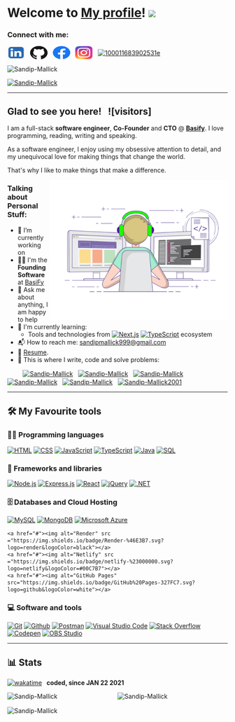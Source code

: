 # Welcome to [My profile](https://sandip-mallick.netlify.app/)! <img src="https://media.giphy.com/media/hvRJCLFzcasrR4ia7z/giphy.gif" width="25px"></a>

<h3 align="left">Connect with me:</h3>

<a href="https://www.linkedin.com/in/sandip-mallick" target="_blank"><img align="center" src="https://raw.githubusercontent.com/Sandip-Mallick/Sandip-Mallick/main/Logos/linkedin-logo.webp" alt="sandip-mallick" height="30" width="40" /></a>
&nbsp;
<a href="[https://github.com/sandip999-art](https://github.com/Sandip-Mallick)" target="_blank"><img align="center" src="https://raw.githubusercontent.com/Sandip-Mallick/Sandip-Mallick/main/Logos/Github-logo.png" alt="sandip-mallick" height="30" width="40" /></a>
&nbsp;
<a href="https://www.facebook.com/sandipmallick999" target="_blank"><img align="center" src="https://raw.githubusercontent.com/Sandip-Mallick/Sandip-Mallick/main/Logos/Facebook-logo.webp" alt="sandip-mallick" height="30" width="40" /></a>
&nbsp;
<a href="https://www.instagram.com/sandipmallick23/" target="_blank"><img align="center" src="https://raw.githubusercontent.com/Sandip-Mallick/Sandip-Mallick/main/Logos/Instagram-logo.webp" alt="sandip-mallick" height="30" width="40" /></a>
&nbsp;
<a href="https://x.com/sandipm999" target="_blank"><img align="center" src="https://raw.githubusercontent.com/Sandip-Mallick/Sandip-Mallick/main/Logos/Twitter-logo.avif" alt="100011683902531e" height="30" width="40" /></a>
&nbsp;

<p align="left"> <img src="https://komarev.com/ghpvc/?username=Sandip-Mallick&label=Profile%20views&color=brightgreen&style=flat" alt="Sandip-Mallick" /> </p>

<p align="left"> <a href="https://github.com/ryo-ma/github-profile-trophy"><img src="https://github-profile-trophy.vercel.app/?username=Sandip-Mallick" alt="Sandip-Mallick" /></a> </p>

---

## Glad to see you here! &nbsp; ![visitors]

I am a full-stack **software engineer**, **Co-Founder** and **CTO** @ **[Basify](https://basify.in/)**. I love programming, reading, writing and speaking.

As a software engineer, I enjoy using my obsessive attention to detail, and my unequivocal love for making things that change the world.

That's why I like to make things that make a difference.

<img align="right" alt="GIF" src="https://raw.githubusercontent.com/Sandip-Mallick/Sandip-Mallick/main/Logos/coding.gif" width="408" height="318" />

### Talking about Personal Stuff:

- 🔭 I’m currently working on
- 👨‍🏫 I'm the **Founding Software** at [BasiFy](https://basify.org/)
- 💬 Ask me about anything, I am happy to help
- 🌱 I'm currently learning:
  - Tools and technologies from <a href="#"><img alt="Next.js" src="https://img.shields.io/badge/Next.js-000000?logo=next.js&logoColor=white"></a> <a href="#"><img alt="TypeScript" src="https://img.shields.io/badge/TypeScript-007ACC.svg?logo=typescript&logoColor=white"></a> ecosystem
- 📬 How to reach me: [sandipmallick999@gmail.com](mailto:sandipmallick999@gmail.com)
- 📝 [Resume](https://drive.google.com/file/d/1lNmNTGdZeMwLfBleVRDihFuLQYx2tPZ7/view?usp=sharing).
- 💪 This is where I write, code and solve problems:

&nbsp;&nbsp;&nbsp;&nbsp;&nbsp;&nbsp;&nbsp;&nbsp;
<a href="https://github.com/sandip999-art" target="_blank"><img align="center" src="https://raw.githubusercontent.com/rahuldkjain/github-profile-readme-generator/master/src/images/icons/Social/github.svg" alt="Sandip-Mallick" height="30" width="40" /></a>
&nbsp;
<a href="https://leetcode.com/" target="_blank"><img align="center" src="https://raw.githubusercontent.com/rahuldkjain/github-profile-readme-generator/master/src/images/icons/Social/leet-code.svg" alt="Sandip-Mallick" height="30" width="40" /></a>
&nbsp;
<a href="https://stackoverflow.com/" target="_blank"><img align="center" src="https://raw.githubusercontent.com/rahuldkjain/github-profile-readme-generator/master/src/images/icons/Social/stack-overflow.svg" alt="Sandip-Mallick" height="30" width="40" /></a>
&nbsp;
<a href="https://www.hackerrank.com/" target="_blank"><img align="center" src="https://raw.githubusercontent.com/rahuldkjain/github-profile-readme-generator/master/src/images/icons/Social/hackerrank.svg" alt="Sandip-Mallick" height="30" width="40" /></a>
&nbsp;
<a href="https://medium.com/" target="_blank"><img align="center" src="https://raw.githubusercontent.com/rahuldkjain/github-profile-readme-generator/master/src/images/icons/Social/medium.svg" alt="Sandip-Mallick" height="30" width="40" /></a>
&nbsp;
<a href="https://dev.to/" target="_blank"><img align="center" src="https://cdn.jsdelivr.net/npm/simple-icons@3.0.1/icons/dev-dot-to.svg" alt="Sandip-Mallick2001" height="30" width="40" /></a>
&nbsp;

---

## 🛠️ My Favourite tools

### 👨‍💻 Programming languages

<p>
    <a href="#"><img alt="HTML" src="https://img.shields.io/badge/HTML-E34F26.svg?logo=html5&logoColor=white"></a>
    <a href="#"><img alt="CSS" src="https://img.shields.io/badge/CSS-1572B6.svg?logo=css3&logoColor=white"></a>
    <a href="#"><img alt="JavaScript" src="https://img.shields.io/badge/JavaScript-F7DF1E.svg?logo=javascript&logoColor=black"></a>
    <a href="#"><img alt="TypeScript" src="https://img.shields.io/badge/TypeScript-007ACC.svg?logo=typescript&logoColor=white"></a>
    <a href="#"><img alt="Java" src="https://img.shields.io/badge/Java-007396.svg?logo=java&logoColor=white"></a>
    <a href="#"><img alt="SQL" src="https://custom-icon-badges.herokuapp.com/badge/SQL-025E8C.svg?logo=database&logoColor=white"></a>
    
</p>

### 🧰 Frameworks and libraries

<p>
    <a href="#"><img alt="Node.js" src="https://img.shields.io/badge/Node.js-43853D.svg?logo=node.js&logoColor=white"></a>
    <a href="#"><img alt="Express.js" src="https://img.shields.io/badge/Express.js-404d59.svg?logo=express&logoColor=white"></a>
    <a href="#"><img alt="React" src="https://img.shields.io/badge/React-20232a.svg?logo=react&logoColor=%2361DAFB"></a>
    <a href="#"><img alt="jQuery" src="https://img.shields.io/badge/jquery-%230769AD.svg?&logo=jquery&logoColor=white"></a>
  <a href="#"><img alt=".NET" src="https://img.shields.io/badge/-.NET%206.0-blueviolet"></a>
  
</p>

### 🗄️ Databases and Cloud Hosting

<p>
    <a href="#"><img alt="MySQL" src="https://img.shields.io/badge/MySQL-00f.svg?logo=mysql&logoColor=white"></a>
    <a href="#"><img alt="MongoDB" src ="https://img.shields.io/badge/MongoDB-4ea94b.svg?logo=mongodb&logoColor=white"></a>
    <a href="#"><img alt="Microsoft Azure" src ="https://img.shields.io/badge/Microsoft_Azure-0089D6?logoColor=white"></a>
    
    <a href="#"><img alt="Render" src ="https://img.shields.io/badge/Render-%46E3B7.svg?logo=render&logoColor=black"></a>
    <a href="#"><img alt="Netlify" src ="https://img.shields.io/badge/netlify-%23000000.svg?logo=netlify&logoColor=#00C7B7"></a>
    <a href="#"><img alt="GitHub Pages" src="https://img.shields.io/badge/GitHub%20Pages-327FC7.svg?logo=github&logoColor=white"></a>
</p>

### 💻 Software and tools

<p> 
    <a href="#"><img alt="Git" src="https://img.shields.io/badge/Git-F05033.svg?logo=git&logoColor=white"></a>
    <a href="#"><img alt="Github" src="https://img.shields.io/badge/Github-000000?logo=github&logoColor=white"></a>
    <a href="#"><img alt="Postman" src="https://img.shields.io/badge/Postman-FF6C37?logo=postman&logoColor=white"></a> 
    <a href="#"><img alt="Visual Studio Code" src="https://img.shields.io/badge/Visual%20Studio%20Code-0078d7.svg?logo=visual-studio-code&logoColor=white"></a>
    <a href="#"><img alt="Stack Overflow" src="https://img.shields.io/badge/-Stack%20Overflow-FE7A16?logo=stack-overflow&logoColor=white"></a>
    <a href="#"><img alt="Codepen" src="https://img.shields.io/badge/Codepen-000000.svg?logo=codepen&logoColor=white"></a>
    <a href="#"><img alt="OBS Studio" src="https://img.shields.io/badge/-OBS%20Studio-302E31?logo=obs-studio&logoColor=white"></a>
</p>

---

## 📊 Stats

[![wakatime](https://wakatime.com/badge/user/0f3d8544-3446-40bb-987d-b1a8ed7d2cff.svg)](https://wakatime.com/@0f3d8544-3446-40bb-987d-b1a8ed7d2cff) <b>&nbsp; coded, since JAN 22 2021</b>

<p><img align="left" src="https://github-readme-stats.vercel.app/api/top-langs?username=Sandip-Mallick&show_icons=true&locale=en&layout=compact" alt="Sandip-Mallick" /></p>

<p>&nbsp;<img align="right" width="50%" src="https://github-readme-stats.vercel.app/api?username=Sandip-Mallick&show_icons=true&locale=en" alt="Sandip-Mallick" /></p>

<p><img align="center" margin="50px" src="https://github-readme-streak-stats.herokuapp.com/?user=Sandip-Mallick&" alt="Sandip-Mallick" /></p>
